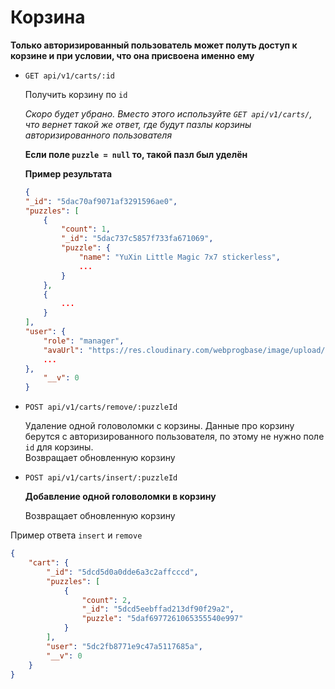 # Корзина

__Только авторизированный пользователь может полуть доступ к корзине и при условии, что она присвоена именно ему__

- ```GET api/v1/carts/:id```

    Получить корзину по ```id```

    *Скоро будет убрано. Вместо этого используйте ```GET api/v1/carts/```, что вернет такой же ответ, где будут пазлы корзины авторизированного пользователя*

    __Если поле ```puzzle = null``` то, такой пазл был уделён__

    __Пример результата__

    ```json 
    {
    "_id": "5dac70af9071af3291596ae0",
    "puzzles": [
        {
            "count": 1,
            "_id": "5dac737c5857f733fa671069",
            "puzzle": {
                "name": "YuXin Little Magic 7x7 stickerless",
                ...
            }
        }, 
        {
            ...
        }
    ],
    "user": {
        "role": "manager",
        "avaUrl": "https://res.cloudinary.com/webprogbase/image/upload/v1572702761/photo_2019-07-20_15-56-09_xp07px.jpg",
        ...
    },
        "__v": 0
    }
    ```


- ```POST api/v1/carts/remove/:puzzleId```

    Удаление одной головоломки с корзины. Данные про корзину берутся с авторизированного пользователя, по этому не нужно поле ```id``` для корзины.  
    Возвращает обновленную корзину

- ```POST api/v1/carts/insert/:puzzleId```

    __Добавление одной головоломки в корзину__
    
    Возвращает обновленную корзину

Пример ответа ```insert``` и ```remove```

```json
{
    "cart": {
        "_id": "5dcd5d0a0dde6a3c2affcccd",
        "puzzles": [
            {
                "count": 2,
                "_id": "5dcd5eebffad213df90f29a2",
                "puzzle": "5daf6977261065355540e997"
            }
        ],
        "user": "5dc2fb8771e9c47a5117685a",
        "__v": 0
    }
}
```